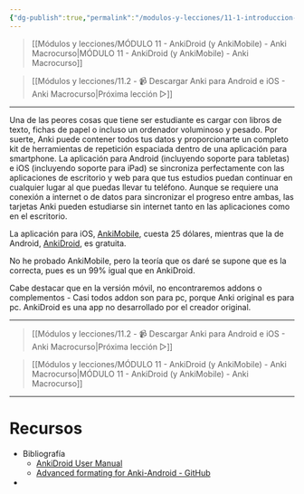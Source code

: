 ```yaml
---
{"dg-publish":true,"permalink":"/modulos-y-lecciones/11-1-introduccion-al-modulo-11-anki-macrocurso/","noteIcon":""}
---
```



> [[Módulos y lecciones/MÓDULO 11 - AnkiDroid (y AnkiMobile) - Anki Macrocurso\|MÓDULO 11 - AnkiDroid (y AnkiMobile) - Anki Macrocurso]]

> [[Módulos y lecciones/11.2 - 📹 Descargar Anki para Android e iOS - Anki Macrocurso\|Próxima lección ▷]]

---

Una de las peores cosas que tiene ser estudiante es cargar con libros de texto, fichas de papel o incluso un ordenador voluminoso y pesado. Por suerte, Anki puede contener todos tus datos y proporcionarte un completo kit de herramientas de repetición espaciada dentro de una aplicación para smartphone. La aplicación para Android (incluyendo soporte para tabletas) e iOS (incluyendo soporte para iPad) se sincroniza perfectamente con las aplicaciones de escritorio y web para que tus estudios puedan continuar en cualquier lugar al que puedas llevar tu teléfono. Aunque se requiere una conexión a internet o de datos para sincronizar el progreso entre ambas, las tarjetas Anki pueden estudiarse sin internet tanto en las aplicaciones como en el escritorio.

La aplicación para iOS, [AnkiMobile](https://apps.apple.com/us/app/ankimobile-flashcards/id373493387), cuesta 25 dólares, mientras que la de Android, [AnkiDroid](https://play.google.com/store/apps/details?id=com.ichi2.anki), es gratuita.

No he probado AnkiMobile, pero la teoría que os daré se supone que es la correcta, pues es un 99% igual que en AnkiDroid.

Cabe destacar que en la versión móvil, no encontraremos addons o complementos - Casi todos addon son para pc, porque Anki original es para pc. AnkiDroid es una app no desarrollado por el creador original.


---

> [[Módulos y lecciones/11.2 - 📹 Descargar Anki para Android e iOS - Anki Macrocurso\|Próxima lección ▷]]

> [[Módulos y lecciones/MÓDULO 11 - AnkiDroid (y AnkiMobile) - Anki Macrocurso\|MÓDULO 11 - AnkiDroid (y AnkiMobile) - Anki Macrocurso]]

---

# Recursos
- Bibliografía
	- [AnkiDroid User Manual](https://docs.ankidroid.org/manual.html)
	- [Advanced formating for Anki-Android - GitHub](https://github.com/ankidroid/Anki-Android/wiki/Advanced-formatting)
- 
